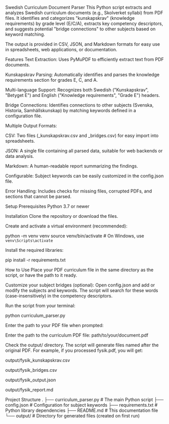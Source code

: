 Swedish Curriculum Document Parser
This Python script extracts and analyzes Swedish curriculum documents (e.g., Skolverket syllabi) from PDF files. It identifies and categorizes "kunskapskrav" (knowledge requirements) by grade level (E/C/A), extracts key competency descriptors, and suggests potential "bridge connections" to other subjects based on keyword matching.

The output is provided in CSV, JSON, and Markdown formats for easy use in spreadsheets, web applications, or documentation.

Features
Text Extraction: Uses PyMuPDF to efficiently extract text from PDF documents.

Kunskapskrav Parsing: Automatically identifies and parses the knowledge requirements section for grades E, C, and A.

Multi-language Support: Recognizes both Swedish ("Kunskapskrav", "Betyget E") and English ("Knowledge requirements", "Grade E") headers.

Bridge Connections: Identifies connections to other subjects (Svenska, Historia, Samhällskunskap) by matching keywords defined in a configuration file.

Multiple Output Formats:

CSV: Two files (_kunskapskrav.csv and _bridges.csv) for easy import into spreadsheets.

JSON: A single file containing all parsed data, suitable for web backends or data analysis.

Markdown: A human-readable report summarizing the findings.

Configurable: Subject keywords can be easily customized in the config.json file.

Error Handling: Includes checks for missing files, corrupted PDFs, and sections that cannot be parsed.

Setup
Prerequisites
Python 3.7 or newer

Installation
Clone the repository or download the files.

Create and activate a virtual environment (recommended):

python -m venv venv
source venv/bin/activate  # On Windows, use `venv\Scripts\activate`

Install the required libraries:

pip install -r requirements.txt

How to Use
Place your PDF curriculum file in the same directory as the script, or have the path to it ready.

Customize your subject bridges (optional):
Open config.json and add or modify the subjects and keywords. The script will search for these words (case-insensitively) in the competency descriptors.

Run the script from your terminal:

python curriculum_parser.py

Enter the path to your PDF file when prompted:

Enter the path to the curriculum PDF file: path/to/your/document.pdf

Check the output/ directory. The script will generate files named after the original PDF. For example, if you processed fysik.pdf, you will get:

output/fysik_kunskapskrav.csv

output/fysik_bridges.csv

output/fysik_output.json

output/fysik_report.md

Project Structure
.
├── curriculum_parser.py    # The main Python script
├── config.json             # Configuration for subject keywords
├── requirements.txt        # Python library dependencies
├── README.md               # This documentation file
└── output/                 # Directory for generated files (created on first run)
